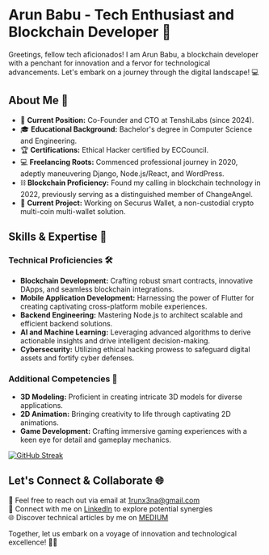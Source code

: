 # Arun Babu - Tech Enthusiast and Blockchain Developer 🚀

Greetings, fellow tech aficionados! I am Arun Babu, a blockchain developer with a penchant for innovation and a fervor for technological advancements. Let's embark on a journey through the digital landscape! 💻

## About Me 🌟

- 💼 **Current Position:** Co-Founder and CTO at TenshiLabs (since 2024).
- 🎓 **Educational Background:** Bachelor's degree in Computer Science and Engineering.
- 🏆 **Certifications:** Ethical Hacker certified by ECCouncil.
- 💻 **Freelancing Roots:** Commenced professional journey in 2020, adeptly maneuvering Django, Node.js/React, and WordPress.
- ⛓️ **Blockchain Proficiency:** Found my calling in blockchain technology in 2022, previously serving as a distinguished member of ChangeAngel.
- 📱 **Current Project:** Working on Securus Wallet, a non-custodial crypto multi-coin multi-wallet solution.

## Skills & Expertise 💪

### Technical Proficiencies 🛠️
- **Blockchain Development:** Crafting robust smart contracts, innovative DApps, and seamless blockchain integrations.
- **Mobile Application Development:** Harnessing the power of Flutter for creating captivating cross-platform mobile experiences.
- **Backend Engineering:** Mastering Node.js to architect scalable and efficient backend solutions.
- **AI and Machine Learning:** Leveraging advanced algorithms to derive actionable insights and drive intelligent decision-making.
- **Cybersecurity:** Utilizing ethical hacking prowess to safeguard digital assets and fortify cyber defenses.

### Additional Competencies 🌈
- **3D Modeling:** Proficient in creating intricate 3D models for diverse applications.
- **2D Animation:** Bringing creativity to life through captivating 2D animations.
- **Game Development:** Crafting immersive gaming experiences with a keen eye for detail and gameplay mechanics.

 [![GitHub Streak](https://github-readme-streak-stats.herokuapp.com?user=ArunBabu98&theme=one-dark-pro)](https://git.io/streak-stats)

## Let's Connect & Collaborate 🌐

📧 Feel free to reach out via email at [1runx3na@gmail.com](mailto:1runx3na@gmail.com)  
🔗 Connect with me on [LinkedIn](https://www.linkedin.com/in/arun-babu-370ab41bb/) to explore potential synergies  
🌐 Discover technical articles by me on [MEDIUM](https://medium.com/@1runx3na) 

Together, let us embark on a voyage of innovation and technological excellence! 🌟🚀
